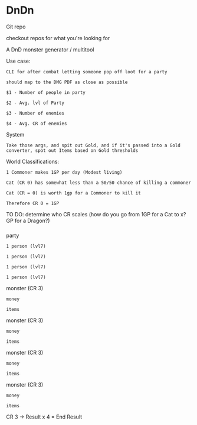 # DnDn

Git repo

checkout repos for what you're looking for

A DnD monster generator / multitool

Use case:
	
	CLI for after combat letting someone pop off loot for a party
	
	should map to the DMG PDF as close as possible
	
	$1 - Number of people in party
	
	$2 - Avg. lvl of Party
	
	$3 - Number of enemies
	
	$4 - Avg. CR of enemies

System
	
	Take those args, and spit out Gold, and if it's passed into a Gold converter, spot out Items based on Gold thresholds

World Classifications:
	
	1 Commoner makes 1GP per day (Modest living)
	
	Cat (CR 0) has somewhat less than a 50/50 chance of killing a commoner
	
	Cat (CR = 0) is worth 1gp for a Commoner to kill it
	
	Therefore CR 0 = 1GP

TO DO: determine who CR scales (how do you go from 1GP for a Cat to x? GP for a Dragon?)

###
party
	
	1 person (lvl7)
	
	1 person (lvl7)
	
	1 person (lvl7)
	
	1 person (lvl7)

monster (CR 3)
	
	money
	
	items

monster (CR 3)
	
	money
	
	items

monster (CR 3)
	
	money
	
	items

monster (CR 3)
	
	money
	
	items

CR 3 -> Result x 4 = End Result
